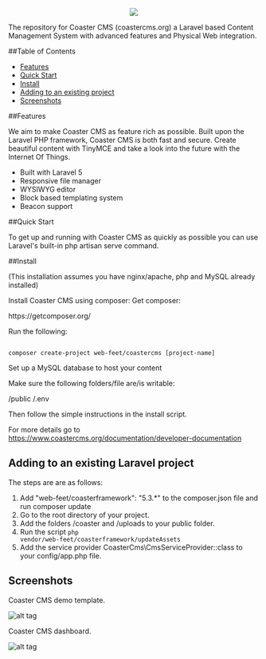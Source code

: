 <p align="center"><img src="https://www.coastercms.org/themes/coaster/img/logo.png"></p>

The repository for Coaster CMS (coastercms.org) a Laravel based Content Management System with advanced features and Physical Web integration.

##Table of Contents

* [Features](#item0)
* [Quick Start](#item1)
* [Install](#item2)
* [Adding to an existing project](#item3)
* [Screenshots](#item4)

<a name="item0"></a>
##Features

We aim to make Coaster CMS as feature rich as possible. Built upon the Laravel PHP framework, Coaster CMS is both fast and secure. Create beautiful content with TinyMCE and take a look into the future with the Internet Of Things.

* Built with Laravel 5
* Responsive file manager
* WYSIWYG editor
* Block based templating system
* Beacon support

<a name="item1"></a>
##Quick Start

To get up and running with Coaster CMS as quickly as possible you can use Laravel's built-in php artisan serve command.

<a name="item2"></a>
##Install

(This installation assumes you have nginx/apache, php and MySQL already installed)

Install Coaster CMS using composer:
Get composer: 
<link>https://getcomposer.org/</link>

Run the following:

<code>
composer create-project web-feet/coastercms [project-name]
</code>

Set up a MySQL database to host your content

Make sure the following folders/file are/is writable:

/public
/.env

Then follow the simple instructions in the install script.

For more details go to <link>https://www.coastercms.org/documentation/developer-documentation</link>

<a name="item3"></a>
## Adding to an existing Laravel project

The steps are are as follows:

1. Add "web-feet/coasterframework": "5.3.*" to the composer.json file and run composer update
2. Go to the root directory of your project. 
3. Add the folders /coaster and /uploads to your public folder.
4. Run the script <code>php vendor/web-feet/coasterframework/updateAssets</code>
5. Add the service provider CoasterCms\CmsServiceProvider::class to your config/app.php file.

<a name="item4"></a>
## Screenshots

Coaster CMS demo template.

![alt tag](https://www.coastercms.org/themes/coaster/img/demo.png)

Coaster CMS dashboard.

![alt tag](https://www.coastercms.org/themes/coaster/img/admin.png)
